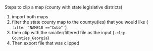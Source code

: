 Steps to clip a map (county with state legislative districts)

1. import both maps
2. filter the state county map to the countyu(ies) that you would like ( `filter 'NAME10 =="Cobb"'`)
3. then clip with the smaller/filtered file as the input (`-clip Counties_Georgia`)
4. Then export file that was clipped
